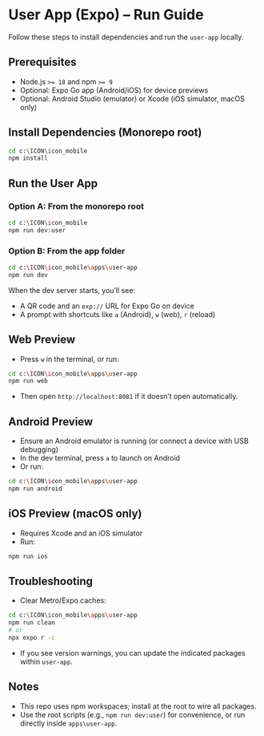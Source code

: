 # User App (Expo) – Run Guide

Follow these steps to install dependencies and run the `user-app` locally.

## Prerequisites
- Node.js `>= 18` and npm `>= 9`
- Optional: Expo Go app (Android/iOS) for device previews
- Optional: Android Studio (emulator) or Xcode (iOS simulator, macOS only)

## Install Dependencies (Monorepo root)
```bash
cd c:\ICON\icon_mobile
npm install
```

## Run the User App

### Option A: From the monorepo root
```bash
cd c:\ICON\icon_mobile
npm run dev:user
```

### Option B: From the app folder
```bash
cd c:\ICON\icon_mobile\apps\user-app
npm run dev
```

When the dev server starts, you’ll see:
- A QR code and an `exp://` URL for Expo Go on device
- A prompt with shortcuts like `a` (Android), `w` (web), `r` (reload)

## Web Preview
- Press `w` in the terminal, or run:
```bash
cd c:\ICON\icon_mobile\apps\user-app
npm run web
```
- Then open `http://localhost:8081` if it doesn’t open automatically.

## Android Preview
- Ensure an Android emulator is running (or connect a device with USB debugging)
- In the dev terminal, press `a` to launch on Android
- Or run:
```bash
cd c:\ICON\icon_mobile\apps\user-app
npm run android
```

## iOS Preview (macOS only)
- Requires Xcode and an iOS simulator
- Run:
```bash
npm run ios
```

## Troubleshooting
- Clear Metro/Expo caches:
```bash
cd c:\ICON\icon_mobile\apps\user-app
npm run clean
# or
npx expo r -c
```
- If you see version warnings, you can update the indicated packages within `user-app`.

## Notes
- This repo uses npm workspaces; install at the root to wire all packages.
- Use the root scripts (e.g., `npm run dev:user`) for convenience, or run directly inside `apps\user-app`.
